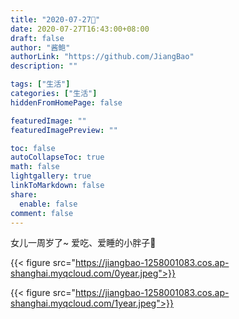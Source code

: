 ```yaml
---
title: "2020-07-27🎂"
date: 2020-07-27T16:43:00+08:00
draft: false
author: "酱鲍"
authorLink: "https://github.com/JiangBao"
description: ""

tags: ["生活"]
categories: ["生活"]
hiddenFromHomePage: false

featuredImage: ""
featuredImagePreview: ""

toc: false
autoCollapseToc: true
math: false
lightgallery: true
linkToMarkdown: false
share:
  enable: false
comment: false
---
```

<!--more-->
女儿一周岁了~ 爱吃、爱睡的小胖子:birthday:

{{< figure src="https://jiangbao-1258001083.cos.ap-shanghai.myqcloud.com/0year.jpeg">}}

{{< figure src="https://jiangbao-1258001083.cos.ap-shanghai.myqcloud.com/1year.jpeg">}}